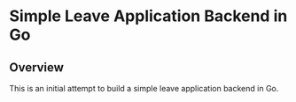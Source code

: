 # Simple Leave Application Backend in Go

## Overview
This is an initial attempt to build a simple leave application backend in Go.